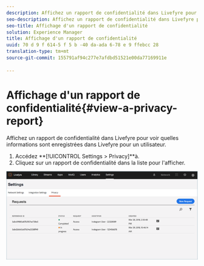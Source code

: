 ```yaml
---
description: Affichez un rapport de confidentialité dans Livefyre pour voir quelles informations sont enregistrées dans Livefyre pour un utilisateur.
seo-description: Affichez un rapport de confidentialité dans Livefyre pour voir quelles informations sont enregistrées dans Livefyre pour un utilisateur.
seo-title: Affichage d'un rapport de confidentialité
solution: Experience Manager
title: Affichage d'un rapport de confidentialité
uuid: 70 d 9 f 614-5 f 5 b -40 da-ada 6-78 e 9 ffebcc 28
translation-type: tm+mt
source-git-commit: 155791af94c277e7afdbd51521e00da77169911e

---
```



# Affichage d&#39;un rapport de confidentialité{#view-a-privacy-report}

Affichez un rapport de confidentialité dans Livefyre pour voir quelles informations sont enregistrées dans Livefyre pour un utilisateur.

1. Accédez **[!UICONTROL Settings > Privacy]**à.
1. Cliquez sur un rapport de confidentialité dans la liste pour l&#39;afficher.

![](assets/privacypage5.png)

